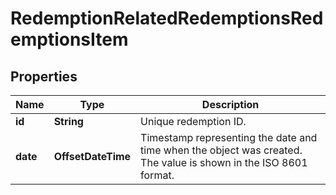 

# RedemptionRelatedRedemptionsRedemptionsItem


## Properties

| Name | Type | Description |
|------------ | ------------- | ------------- |
|**id** | **String** | Unique redemption ID. |
|**date** | **OffsetDateTime** | Timestamp representing the date and time when the object was created. The value is shown in the ISO 8601 format. |




